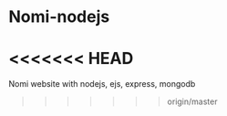# Nomi-nodejs
<<<<<<< HEAD
=======
Nomi website with nodejs, ejs, express, mongodb
>>>>>>> origin/master
